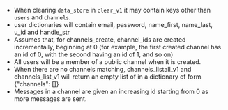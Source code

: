 - When clearing `data_store` in `clear_v1` it may contain keys other than `users` and `channels`.
- user dictionaries will contain email, password, name_first, name_last, u_id and handle_str
- Assumes that, for channels_create, channel_ids are created incrementally, beginning at 0 (for example, the first created channel has an id of 0, with the second having an id of 1, and so on)
- All users will be a member of a public channel when it is created.
- When there are no channels matching, channels_listall_v1 and channels_list_v1 will return an empty list of in a dictionary of form {"channels": []}
- Messages in a channel are given an increasing id starting from 0 as more messages are sent.

